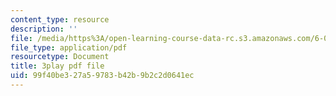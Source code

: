 ```yaml
---
content_type: resource
description: ''
file: /media/https%3A/open-learning-course-data-rc.s3.amazonaws.com/6-004-computation-structures-spring-2017/99f40be327a59783b42b9b2c2d0641ec_uh5zxZCp70c.pdf
file_type: application/pdf
resourcetype: Document
title: 3play pdf file
uid: 99f40be3-27a5-9783-b42b-9b2c2d0641ec
---
```

